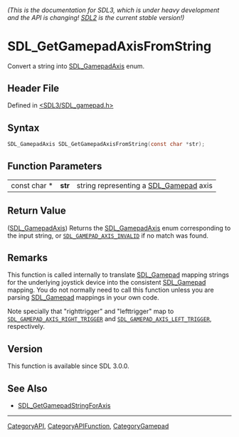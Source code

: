 ###### (This is the documentation for SDL3, which is under heavy development and the API is changing! [SDL2](https://wiki.libsdl.org/SDL2/) is the current stable version!)
# SDL_GetGamepadAxisFromString

Convert a string into [SDL_GamepadAxis](SDL_GamepadAxis) enum.

## Header File

Defined in [<SDL3/SDL_gamepad.h>](https://github.com/libsdl-org/SDL/blob/main/include/SDL3/SDL_gamepad.h)

## Syntax

```c
SDL_GamepadAxis SDL_GetGamepadAxisFromString(const char *str);
```

## Function Parameters

|              |         |                                                       |
| ------------ | ------- | ----------------------------------------------------- |
| const char * | **str** | string representing a [SDL_Gamepad](SDL_Gamepad) axis |

## Return Value

([SDL_GamepadAxis](SDL_GamepadAxis)) Returns the
[SDL_GamepadAxis](SDL_GamepadAxis) enum corresponding to the input string,
or [`SDL_GAMEPAD_AXIS_INVALID`](SDL_GAMEPAD_AXIS_INVALID) if no match was
found.

## Remarks

This function is called internally to translate [SDL_Gamepad](SDL_Gamepad)
mapping strings for the underlying joystick device into the consistent
[SDL_Gamepad](SDL_Gamepad) mapping. You do not normally need to call this
function unless you are parsing [SDL_Gamepad](SDL_Gamepad) mappings in your
own code.

Note specially that "righttrigger" and "lefttrigger" map to
[`SDL_GAMEPAD_AXIS_RIGHT_TRIGGER`](SDL_GAMEPAD_AXIS_RIGHT_TRIGGER) and
[`SDL_GAMEPAD_AXIS_LEFT_TRIGGER`](SDL_GAMEPAD_AXIS_LEFT_TRIGGER),
respectively.

## Version

This function is available since SDL 3.0.0.

## See Also

- [SDL_GetGamepadStringForAxis](SDL_GetGamepadStringForAxis)

----
[CategoryAPI](CategoryAPI), [CategoryAPIFunction](CategoryAPIFunction), [CategoryGamepad](CategoryGamepad)

